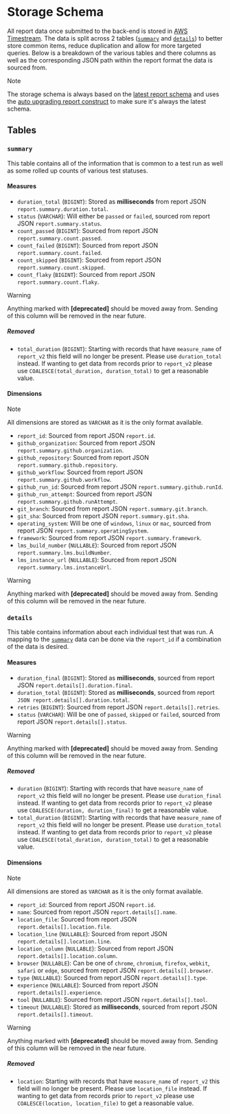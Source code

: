 # Storage Schema

All report data once submitted to the back-end is stored in [AWS Timestream].
The data is split across 2 tables ([`summary`](#summary) and
[`details`](#details)) to better store common items, reduce duplication and
allow for more targeted queries. Below is a breakdown of the various tables and
there columns as well as the corresponding JSON path within the report format
the data is sourced from.

> [!NOTE]
  The storage schema is always based on the [latest report schema] and uses the
  [auto upgrading report construct] to make sure it's always the latest schema.

## Tables

### `summary`

This table contains all of the information that is common to a test run as well
as some rolled up counts of various test statuses.

#### Measures

* `duration_total` (`BIGINT`): Stored as **milliseconds** from report JSON
  `report.summary.duration.total`.
* `status` (`VARCHAR`): Will either be `passed` or `failed`, sourced rom report
  JSON `report.summary.status`.
* `count_passed` (`BIGINT`): Sourced from report JSON
  `report.summary.count.passed`.
* `count_failed` (`BIGINT`): Sourced from report JSON
  `report.summary.count.failed`.
* `count_skipped` (`BIGINT`): Sourced from report JSON
  `report.summary.count.skipped`.
* `count_flaky` (`BIGINT`): Sourced from report JSON
  `report.summary.count.flaky`.

> [!WARNING]
  Anything marked with **[deprecated]** should be moved away from. Sending of
  this column will be removed in the near future.

##### Removed

* `total_duration` (`BIGINT`): Starting with records that have `measure_name` of
  `report_v2` this field will no longer be present. Please use `duration_total`
  instead. If wanting to get data from records prior to `report_v2` please use
  `COALESCE(total_duration, duration_total)` to get a reasonable value.

#### Dimensions

> [!NOTE]
  All dimensions are stored as `VARCHAR` as it is the only format available.

* `report_id`: Sourced from report JSON `report.id`.
* `github_organization`: Sourced from report JSON
  `report.summary.github.organization`.
* `github_repository`: Sourced from report JSON
  `report.summary.github.repository`.
* `github_workflow`: Sourced from report JSON `report.summary.github.workflow`.
* `github_run_id`: Sourced from report JSON `report.summary.github.runId`.
* `github_run_attempt`: Sourced from report JSON
  `report.summary.github.runAttempt`.
* `git_branch`: Sourced from report JSON `report.summary.git.branch`.
* `git_sha`: Sourced from report JSON `report.summary.git.sha`.
* `operating_system`: Will be one of `windows`, `linux` or `mac`, sourced from
  report JSON `report.summary.operatingSystem`.
* `framework`: Sourced from report JSON `report.summary.framework`.
* `lms_build_number` (`NULLABLE`): Sourced from report JSON
  `report.summary.lms.buildNumber`.
* `lms_instance_url` (`NULLABLE`): Sourced from report JSON
  `report.summary.lms.instanceUrl`.

> [!WARNING]
  Anything marked with **[deprecated]** should be moved away from. Sending of
  this column will be removed in the near future.

### `details`

This table contains information about each individual test that was run. A
mapping to the [`summary`](#summary) data can be done via the `report_id` if a
combination of the data is desired.

#### Measures

* `duration_final` (`BIGINT`): Stored as **milliseconds**, sourced from report
  JSON `report.details[].duration.final`.
* `duration_total` (`BIGINT`): Stored as **milliseconds**, sourced from report
  `JSON report.details[].duration.total`.
* `retries` (`BIGINT`): Sourced from report JSON `report.details[].retries`.
* `status` (`VARCHAR`): Will be one of `passed`, `skipped` or `failed`, sourced
  from report JSON `report.details[].status`.

> [!WARNING]
  Anything marked with **[deprecated]** should be moved away from. Sending of
  this column will be removed in the near future.

##### Removed

* `duration` (`BIGINT`): Starting with records that have `measure_name` of
  `report_v2` this field will no longer be present. Please use `duration_final`
  instead. If wanting to get data from records prior to `report_v2` please use
  `COALESCE(duration, duration_final)` to get a reasonable value.
* `total_duration` (`BIGINT`): Starting with records that have `measure_name` of
  `report_v2` this field will no longer be present. Please use `duration_total`
  instead. If wanting to get data from records prior to `report_v2` please use
  `COALESCE(total_duration, duration_total)` to get a reasonable value.

#### Dimensions

> [!NOTE]
  All dimensions are stored as `VARCHAR` as it is the only format available.

* `report_id`: Sourced from report JSON `report.id`.
* `name`: Sourced from report JSON `report.details[].name`.
* `location_file`: Sourced from report JSON `report.details[].location.file`.
* `location_line` (`NULLABLE`): Sourced from report JSON
  `report.details[].location.line`.
* `location_column` (`NULLABLE`): Sourced from report JSON
  `report.details[].location.column`.
* `browser` (`NULLABLE`): Can be one of `chrome`, `chromium`, `firefox`,
  `webkit`, `safari` or `edge`, sourced from report JSON
  `report.details[].browser`.
* `type` (`NULLABLE`): Sourced from report JSON `report.details[].type`.
* `experience` (`NULLABLE`): Sourced from report JSON
  `report.details[].experience`.
* `tool` (`NULLABLE`): Sourced from report JSON `report.details[].tool`.
* `timeout` (`NULLABLE`): Stored as **milliseconds**, sourced from report JSON
  `report.details[].timeout`.

> [!WARNING]
  Anything marked with **[deprecated]** should be moved away from. Sending of
  this column will be removed in the near future.

##### Removed

* `location`: Starting with records that have `measure_name` of
  `report_v2` this field will no longer be present. Please use `location_file`
  instead. If wanting to get data from records prior to `report_v2` please use
  `COALESCE(location, location_file)` to get a reasonable value.

<!-- links -->
[AWS Timestream]: https://aws.amazon.com/timestream
[latest report schema]: https://github.com/Brightspace/test-reporting-node/tree/main/schemas/report
[auto upgrading report construct]: https://github.com/Brightspace/test-reporting-node/blob/main/src/helpers/report.cjs
